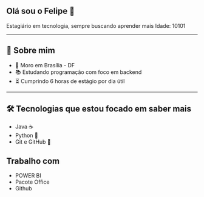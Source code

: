## Olá sou o Felipe 👋


Estagiário em tecnologia, sempre buscando aprender mais
Idade: 10101

---

## 🧠 Sobre mim

- 📍 Moro em Brasília - DF
- 📚 Estudando programação com foco em backend
- ⏳ Cumprindo 6 horas de estágio por dia útil

---

## 🛠️ Tecnologias que estou focado em saber mais

- Java ☕
- Python 🐍
- Git e GitHub 🐙


## Trabalho com

- POWER BI
- Pacote Office
- Github
